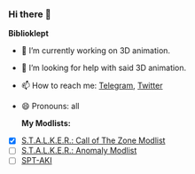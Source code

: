 ### Hi there 👋

**Biblioklept**

- 🔭 I’m currently working on 3D animation.
- 🤔 I’m looking for help with said 3D animation.
- 📫 How to reach me: [Telegram](https://t.me/biblioklept), [Twitter](https://twitter.com/bookstealing)
- 😄 Pronouns: all

  **My Modlists:**

- [x] [S.T.A.L.K.E.R.: Call of The Zone Modlist](https://biblioklept.github.io/cotoz)
- [ ] [S.T.A.L.K.E.R.: Anomaly Modlist](https://biblioklept.github.io/JOURNEY)
- [ ] [SPT-AKI](https://raw.githubusercontent.com/Biblioklept/biblioklept/main/img/soon.png)
